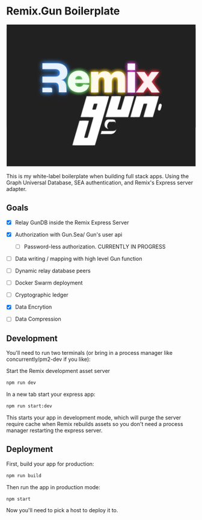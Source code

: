 # Remix.Gun Boilerplate

![Remix/Gun](public/images/github/rmix-gun.png "Remix.Gun")

This is my white-label boilerplate when building full stack apps. Using the Graph Universal Database, SEA authentication, and Remix's Express server adapter. 

## Goals

- [x] Relay GunDB inside the Remix Express Server  
- [x] Authorization with Gun.Sea/ Gun's user api
  - [ ] Password-less authorization. CURRENTLY IN PROGRESS
- [ ] Data writing / mapping with high level Gun function
- [ ] Dynamic relay database peers
- [ ] Docker Swarm deployment
- [ ] Cryptographic ledger 
- [x] Data Encrytion
- [ ] Data Compression


## Development

You'll need to run two terminals (or bring in a process manager like concurrently/pm2-dev if you like):

Start the Remix development asset server

```sh
npm run dev
```

In a new tab start your express app:

```sh
npm run start:dev
```

This starts your app in development mode, which will purge the server require cache when Remix rebuilds assets so you don't need a process manager restarting the express server.

## Deployment

First, build your app for production:

```sh
npm run build
```

Then run the app in production mode:

```sh
npm start
```

Now you'll need to pick a host to deploy it to.


